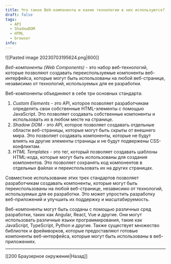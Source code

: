 ```yaml
---
title: Что такое Веб-компоненты и какие технологии в них используются?
draft: false
tags:
  - API
  - ShadowDOM
  - HTML
  - browser
info:
---
```

![[Pasted image 20230703195624.png|600]]

_Веб-компоненты (Web Components)_ - это набор веб-технологий, которые позволяют создавать переиспользуемые компоненты веб-интерфейса, которые могут быть использованы на любой веб-странице, независимо от технологий, используемых для ее разработки.

Веб-компоненты объединяют в себе три основных стандарта:

1. _Custom Elements_ - это API, которое позволяет разработчикам определять свои собственные HTML-элементы с помощью JavaScript. Это позволяет создавать собственные компоненты и использовать их в любом месте на странице.
2. _Shadow DOM_ - это API, которое позволяет создавать отдельные области веб-страницы, которые могут быть скрыты от внешнего мира. Это позволяет создавать компоненты, которые не будут влиять на другие элементы страницы и не будут подвержены CSS-конфликтам.
3. _HTML Templates_ - это тег, который позволяет создавать шаблоны HTML-кода, которые могут быть использованы для создания компонентов. Это позволяет сохранять код компонентов в отдельных файлах и переиспользовать их на других страницах.

Совместное использование этих трех стандартов позволяет разработчикам создавать компоненты, которые могут быть переиспользованы на любой веб-странице, независимо от технологий, используемых для ее разработки. Это может упростить разработку веб-приложений и улучшить их поддержку и масштабируемость.

Веб-компоненты могут быть созданы с помощью различных сред разработки, таких как Angular, React, Vue и другие. Они могут использовать различные языки программирования, такие как JavaScript, TypeScript, Python и другие. Также существует множество библиотек и фреймворков, которые предоставляют готовые компоненты веб-интерфейса, которые могут быть использованы в веб-приложениях.

---

[[200 Браузерное окружение|Назад]]